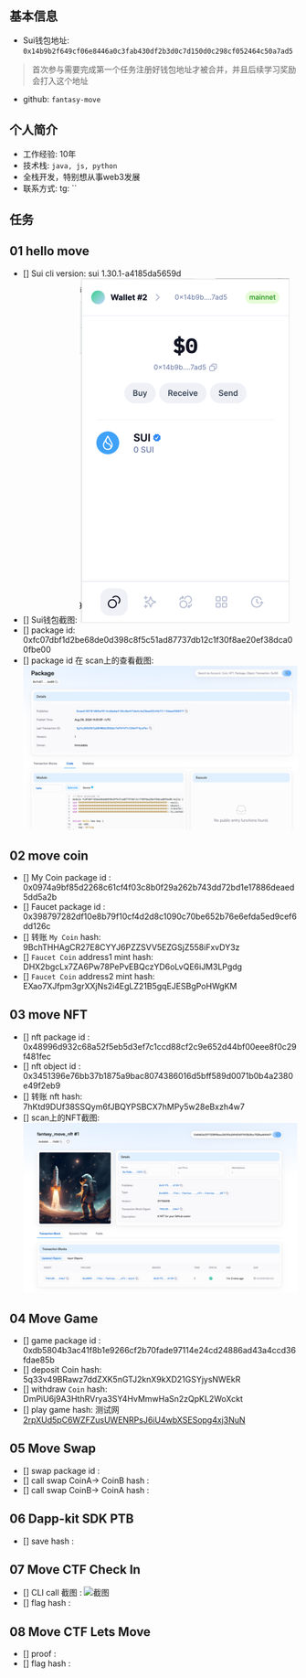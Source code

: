 ## 基本信息
- Sui钱包地址: `0x14b9b2f649cf06e8446a0c3fab430df2b3d0c7d150d0c298cf052464c50a7ad5`
> 首次参与需要完成第一个任务注册好钱包地址才被合并，并且后续学习奖励会打入这个地址
- github: `fantasy-move`

## 个人简介
- 工作经验: 10年
- 技术栈:  `java, js, python` 
- 全栈开发，特别想从事web3发展
- 联系方式: tg: ``

## 任务

##   01 hello move
- [] Sui cli version: sui 1.30.1-a4185da5659d
- [] Sui钱包截图: ![Sui钱包截图](images/task1/wallet.png)
- [] package id: 0xfc07dbf1d2be68de0d398c8f5c51ad87737db12c1f30f8ae20ef38dca00fbe00
- [] package id 在 scan上的查看截图:![Scan截图](images/task1/package.png)

##   02 move coin
- [] My Coin package id : 0x0974a9bf85d2268c61cf4f03c8b0f29a262b743dd72bd1e17886deaed5dd5a2b
- [] Faucet package id : 0x398797282df10e8b79f10cf4d2d8c1090c70be652b76e6efda5ed9cef6dd126c
- [] 转账 `My Coin` hash: 9BchTHHAgCR27E8CYYJ6PZZSVV5EZGSjZ558iFxvDY3z
- [] `Faucet Coin` address1 mint hash: DHX2bgcLx7ZA6Pw78PePvEBQczYD6oLvQE6iJM3LPgdg
- [] `Faucet Coin` address2 mint hash: EXao7XJfpm3grXXjNs2i4EgLZ21B5gqEJESBgPoHWgKM

##   03 move NFT
- [] nft package id : 0x48996d932c68a52f5eb5d3ef7c1ccd88cf2c9e652d44bf00eee8f0c29f481fec
- [] nft object id : 0x3451396e76bb37b1875a9bac8074386016d5bff589d0071b0b4a2380e49f2eb9
- [] 转账 nft  hash: 7hKtd9DUf38SSQym6fJBQYPSBCX7hMPy5w28eBxzh4w7
- [] scan上的NFT截图: ![Scan截图](images/task3/nft.png)

##   04 Move Game
- [] game package id : 0xdb5804b3ac41f8b1e9266cf2b70fade97114e24cd24886ad43a4ccd36fdae85b
- [] deposit Coin hash: 5q33v49BRawz7ddZXK5nGTJ2knX9kXD21GSYjysNWEkR
- [] withdraw `Coin` hash: DmPiU6j9A3HthRVrya3SY4HvMmwHaSn2zQpKL2WoXckt
- [] play game hash: 测试网[2rpXUd5pC6WZFZusUWENRPsJ6iU4wbXSESopg4xj3NuN](https://testnet.suivision.xyz/txblock/2rpXUd5pC6WZFZusUWENRPsJ6iU4wbXSESopg4xj3NuN)

##   05 Move Swap
- [] swap package id :
- [] call swap CoinA-> CoinB  hash :
- [] call swap CoinB-> CoinA  hash :

##   06 Dapp-kit SDK PTB
- [] save hash :

##   07 Move CTF Check In
- [] CLI call 截图 : ![截图](./images/你的图片地址)
- [] flag hash :

##   08 Move CTF Lets Move
- [] proof :
- [] flag hash :
